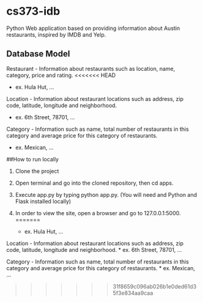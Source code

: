 # cs373-idb

Python Web application based on providing information about Austin restaurants, inspired by IMDB and Yelp.

## Database Model

Restaurant - Information about restaurants such as location, name, category, price and rating.
<<<<<<< HEAD
  * ex. Hula Hut, ...
  
Location - Information about restaurant locations such as address, zip code, latitude, longitude and neighborhood.
  * ex. 6th Street, 78701, ...
  
Category - Information such as name, total number of restaurants in this category and average price for this category of restaurants.
  * ex. Mexican, ... 

##How to run locally  

1. Clone the project

2. Open terminal and go into the cloned repository, then cd apps.

3. Execute app.py by typing python app.py. (You will need and Python and Flask installed locally)

4. In order to view the site, open a browser and go to 127.0.0.1:5000.
=======
    * ex. Hula Hut, ...
    
  Location - Information about restaurant locations such as address, zip code, latitude, longitude and neighborhood.
    * ex. 6th Street, 78701, ...
    
  Category - Information such as name, total number of restaurants in this category and average price for this category of restaurants.
    * ex. Mexican, ... 
>>>>>>> 31f8659c096ab026b1e0ded61d35f3e834aa9caa
